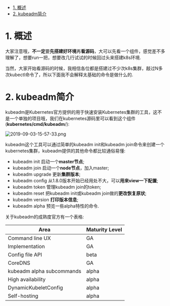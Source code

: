 
<!-- @import "[TOC]" {cmd="toc" depthFrom=1 depthTo=6 orderedList=false} -->

<!-- code_chunk_output -->

- [1. 概述](#1-概述)
- [2. kubeadm简介](#2-kubeadm简介)

<!-- /code_chunk_output -->

# 1. 概述

大家注意哦，**不一定**要**先搭建好环境**再**看源码**，大可以先看一个组件，感觉差不多理解了，想要run一把，想要改几行试试的时候回过头来搭建k8s环境. 

当然，大家开始看源码的时候，我相信各位都是搭建过不少次k8s集群，敲过N多次kubectl命令了，所以下面我不会解释太基础的命令是做什么的. 

# 2. kubeadm简介

kubeadm是Kubernetes官方提供的用于快速安装Kubernetes集群的工具，这不是一个单独的项目哦，我们在kubernetes源码里可以看到这个组件(**kubernetes/cmd/kubeadm**/): 

![2019-09-03-15-57-33.png](./images/2019-09-03-15-57-33.png)

kubeadm这个工具可以通过简单的kubeadm init和kubeadm join命令来创建一个kubernetes集群，kubeadm提供的其他命令都比较通俗易懂: 

* kubeadm init 启动一个**master节点**; 
* kubeadm join 启动一个**node节点**，加入master; 
* kubeadm upgrade 更新**集群版本**; 
* kubeadm config 从1.8.0版本开始已经用处不大，可以**用来view一下配置**; 
* kubeadm token 管理kubeadm join的token; 
* kubeadm reset 把kubeadm init或kubeadm join做的**更改恢复原状**; 
* kubeadm version **打印版本信息**; 
* kubeadm alpha 预览一些alpha特性的命令. 

关于kubeadm的成熟度官方有一个表格: 

Area | Maturity Level
-----|---------------
Command line UX | GA
Implementation | GA
Config file API | beta
CoreDNS | GA
kubeadm alpha subcommands | alpha
High availability | alpha
DynamicKubeletConfig | alpha
Self-hosting | alpha


